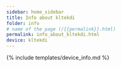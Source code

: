 ```yaml
---
sidebar: home_sidebar
title: Info about kltekdi
folder: info
# name of the page (/{{permalink}}.html)
permalink: info_about_kltekdi.html
device: kltekdi
---
```

{% include templates/device_info.md %}
